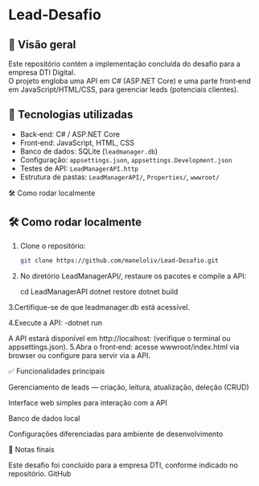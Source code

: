 # Lead‑Desafio

## 🧾 Visão geral  
Este repositório contém a implementação concluída do desafio para a empresa DTI Digital.  
O projeto engloba uma API em C# (ASP.NET Core) e uma parte front‑end em JavaScript/HTML/CSS, para gerenciar leads (potenciais clientes).

## 🚀 Tecnologias utilizadas  
- Back‑end: C# / ASP.NET Core  
- Front‑end: JavaScript, HTML, CSS  
- Banco de dados: SQLite (`leadmanager.db`)  
- Configuração: `appsettings.json`, `appsettings.Development.json`  
- Testes de API: `LeadManagerAPI.http`  
- Estrutura de pastas: `LeadManagerAPI/`, `Properties/`, `wwwroot/`

🛠 Como rodar localmente


## 🛠 Como rodar localmente  
1. Clone o repositório:  
   ```bash
   git clone https://github.com/maneloliv/Lead-Desafio.git


2. No diretório LeadManagerAPI/, restaure os pacotes e compile a API:
 
   cd LeadManagerAPI
   dotnet restore
   dotnet build

3.Certifique-se de que leadmanager.db está acessível.

4.Execute a API:
   -dotnet run

A API estará disponível em http://localhost:<porta> (verifique o terminal ou appsettings.json).
5.Abra o front‑end: acesse wwwroot/index.html via browser ou configure para servir via a API.

✅ Funcionalidades principais

Gerenciamento de leads — criação, leitura, atualização, deleção (CRUD)

Interface web simples para interação com a API

Banco de dados local

Configurações diferenciadas para ambiente de desenvolvimento


📝 Notas finais

Este desafio foi concluído para a empresa DTI, conforme indicado no repositório. 
GitHub

